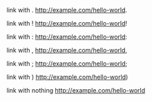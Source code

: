 link with . http://example.com/hello-world.

link with ! http://example.com/hello-world!

link with : http://example.com/hello-world:

link with , http://example.com/hello-world,

link with ; http://example.com/hello-world;

link with ) http://example.com/hello-world)

link with nothing http://example.com/hello-world